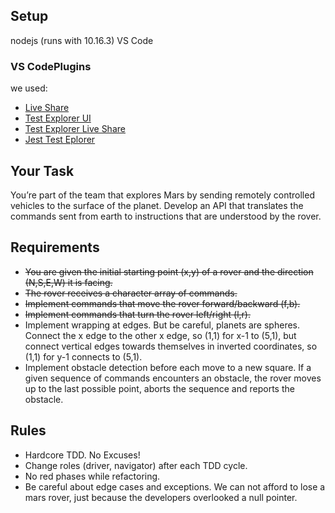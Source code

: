 ## Setup
nodejs (runs with 10.16.3)
VS Code
### VS CodePlugins
we used:
- [Live Share](https://marketplace.visualstudio.com/items?itemName=MS-vsliveshare.vsliveshare)
- [Test Explorer UI](https://marketplace.visualstudio.com/items?itemName=hbenl.vscode-test-explorer)
- [Test Explorer Live Share](https://marketplace.visualstudio.com/items?itemName=hbenl.vscode-test-explorer-liveshare)
- [Jest Test Eplorer](https://marketplace.visualstudio.com/items?itemName=kavod-io.vscode-jest-test-adapter)

## Your Task
You’re part of the team that explores Mars by sending remotely controlled vehicles to the surface of the planet. Develop an API that translates the commands sent from earth to instructions that are understood by the rover.

## Requirements
- ~~You are given the initial starting point (x,y) of a rover and the direction (N,S,E,W) it is facing.~~
- ~~The rover receives a character array of commands.~~
- ~~Implement commands that move the rover forward/backward (f,b).~~
- ~~Implement commands that turn the rover left/right (l,r).~~
- Implement wrapping at edges. But be careful, planets are spheres. Connect the x edge to the other x edge, so (1,1) for x-1 to (5,1), but connect vertical edges towards themselves in inverted coordinates, so (1,1) for y-1 connects to (5,1).
- Implement obstacle detection before each move to a new square. If a given sequence of commands encounters an obstacle, the rover moves up to the last possible point, aborts the sequence and reports the obstacle.
## Rules
- Hardcore TDD. No Excuses!
- Change roles (driver, navigator) after each TDD cycle.
- No red phases while refactoring.
- Be careful about edge cases and exceptions. We can not afford to lose a mars rover, just because the developers overlooked a null pointer.